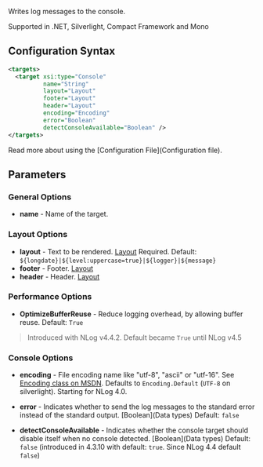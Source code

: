 Writes log messages to the console. 

Supported in .NET, Silverlight, Compact Framework and Mono

## Configuration Syntax
```xml
<targets>
  <target xsi:type="Console"
          name="String"
          layout="Layout"
          footer="Layout"
          header="Layout"
          encoding="Encoding"
          error="Boolean"
          detectConsoleAvailable="Boolean" />
</targets>
```
Read more about using the [Configuration File](Configuration file).

## Parameters
### General Options
* **name** - Name of the target.

### Layout Options
* **layout** - Text to be rendered. [Layout](Layouts) Required. Default: `${longdate}|${level:uppercase=true}|${logger}|${message}`
* **footer** - Footer. [Layout](Layouts)  
* **header** - Header. [Layout](Layouts)

### Performance Options
* **OptimizeBufferReuse** - Reduce logging overhead, by allowing buffer reuse. Default: `True`
 > Introduced with NLog v4.4.2. Default became `True` until NLog v4.5

### Console Options
* **encoding** - File encoding name like "utf-8", "ascii" or "utf-16". See [Encoding class on MSDN](http://msdn.microsoft.com/en-us/library/system.text.encoding%28v=vs.110%29.aspx). Defaults to `Encoding.Default` (`UTF-8` on silverlight). Starting for NLog 4.0.

* **error** - Indicates whether to send the log messages to the standard error instead of the standard output. [Boolean](Data types) Default: `false`

* **detectConsoleAvailable** - Indicates whether the console target should disable itself when no console detected. [Boolean](Data types) Default: `false` (introduced in 4.3.10 with default: `true`. Since NLog 4.4 default `false`)